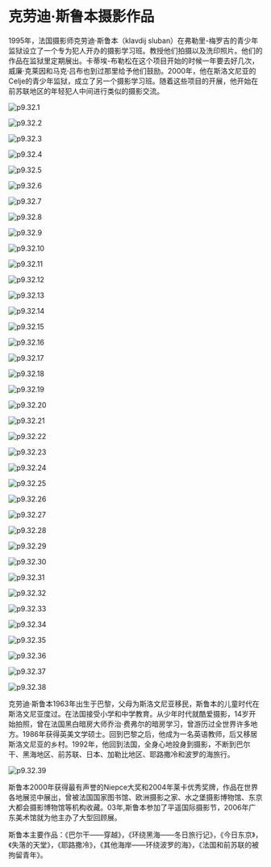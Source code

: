# 克劳迪·斯鲁本摄影作品

​1995年，法国摄影师克劳迪·斯鲁本（klavdij sluban）在弗勒里-梅罗吉的青少年监狱设立了一个专为犯人开办的摄影学习班。教授他们拍摄以及洗印照片。他们的作品在监狱里定期展出。卡蒂埃-布勒松在这个项目开始的时候一年要去好几次，威廉·克莱因和马克·吕布也到过那里给予他们鼓励。2000年，他在斯洛文尼亚的Celje的青少年监狱，成立了另一个摄影学习班。随着这些项目的开展，他开始在前苏联地区的年轻犯人中间进行类似的摄影交流。

![p9.32.1](/images/9.32.1.jpg)

![p9.32.2](/images/9.32.2.jpg)

![p9.32.3](/images/9.32.3.jpg)

![p9.32.4](/images/9.32.4.jpg)

![p9.32.5](/images/9.32.5.jpg)

![p9.32.6](/images/9.32.6.jpg)

![p9.32.7](/images/9.32.7.jpg)

![p9.32.8](/images/9.32.8.jpg)

![p9.32.9](/images/9.32.9.jpg)

![p9.32.10](/images/9.32.10.jpg)

![p9.32.11](/images/9.32.11.jpg)

![p9.32.12](/images/9.32.12.jpg)

![p9.32.13](/images/9.32.13.jpg)

![p9.32.14](/images/9.32.14.jpg)

![p9.32.15](/images/9.32.15.jpg)

![p9.32.16](/images/9.32.16.jpg)

![p9.32.17](/images/9.32.17.jpg)

![p9.32.18](/images/9.32.18.jpg)

![p9.32.19](/images/9.32.19.jpg)

![p9.32.20](/images/9.32.20.jpg)

![p9.32.21](/images/9.32.21.jpg)

![p9.32.22](/images/9.32.22.jpg)

![p9.32.23](/images/9.32.23.jpg)

![p9.32.24](/images/9.32.24.jpg)

![p9.32.25](/images/9.32.25.jpg)

![p9.32.26](/images/9.32.26.jpg)

![p9.32.27](/images/9.32.27.jpg)

![p9.32.28](/images/9.32.28.jpg)

![p9.32.29](/images/9.32.29.jpg)

![p9.32.30](/images/9.32.30.jpg)

![p9.32.31](/images/9.32.31.jpg)

![p9.32.32](/images/9.32.32.jpg)

![p9.32.33](/images/9.32.33.jpg)

![p9.32.34](/images/9.32.34.jpg)

![p9.32.35](/images/9.32.35.jpg)

![p9.32.36](/images/9.32.36.jpg)

![p9.32.37](/images/9.32.37.jpg)

![p9.32.38](/images/9.32.38.jpg)

克劳迪·斯鲁本1963年出生于巴黎，父母为斯洛文尼亚移民，斯鲁本的儿童时代在斯洛文尼亚度过。在法国接受小学和中学教育。从少年时代就酷爱摄影，14岁开始拍照，曾在法国黑白暗房大师乔治·费弗尔的暗房学习，曾游历过全世界许多地方。1986年获得英美文学硕士。回到巴黎之后，他成为一名英语教师，后又移居斯洛文尼亚的乡村。1992年，他回到法国，全身心地投身到摄影，不断到巴尔干、黑海地区、前苏联、日本、加勒比地区、耶路撒冷和波罗的海旅行。

![p9.32.39](/images/9.32.39.jpg)

斯鲁本2000年获得最有声誉的Niepce大奖和2004年莱卡优秀奖牌，作品在世界各地展览中展出，曾被法国国家图书馆、欧洲摄影之家、水之堡摄影博物馆、东京大都会摄影博物馆等机构收藏。03年,斯鲁本参加了平遥国际摄影节，2006年广东美术馆就为他主办了大型回顾展。

斯鲁本主要作品：《巴尔干——穿越》，《环绕黑海——冬日旅行记》，《今日东京》，《失落的天堂》，《耶路撒冷》，《其他海岸——环绕波罗的海》，《法国和前苏联的被拘留青年》。
